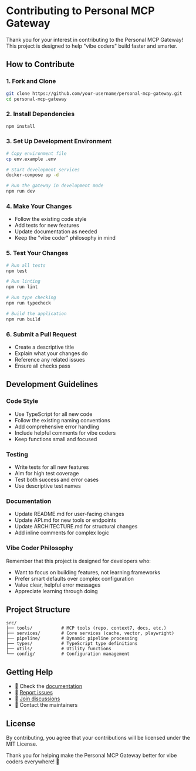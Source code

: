 # Contributing to Personal MCP Gateway

Thank you for your interest in contributing to the Personal MCP Gateway! This project is designed to help "vibe coders" build faster and smarter.

## How to Contribute

### 1. Fork and Clone
```bash
git clone https://github.com/your-username/personal-mcp-gateway.git
cd personal-mcp-gateway
```

### 2. Install Dependencies
```bash
npm install
```

### 3. Set Up Development Environment
```bash
# Copy environment file
cp env.example .env

# Start development services
docker-compose up -d

# Run the gateway in development mode
npm run dev
```

### 4. Make Your Changes
- Follow the existing code style
- Add tests for new features
- Update documentation as needed
- Keep the "vibe coder" philosophy in mind

### 5. Test Your Changes
```bash
# Run all tests
npm test

# Run linting
npm run lint

# Run type checking
npm run typecheck

# Build the application
npm run build
```

### 6. Submit a Pull Request
- Create a descriptive title
- Explain what your changes do
- Reference any related issues
- Ensure all checks pass

## Development Guidelines

### Code Style
- Use TypeScript for all new code
- Follow the existing naming conventions
- Add comprehensive error handling
- Include helpful comments for vibe coders
- Keep functions small and focused

### Testing
- Write tests for all new features
- Aim for high test coverage
- Test both success and error cases
- Use descriptive test names

### Documentation
- Update README.md for user-facing changes
- Update API.md for new tools or endpoints
- Update ARCHITECTURE.md for structural changes
- Add inline comments for complex logic

### Vibe Coder Philosophy
Remember that this project is designed for developers who:
- Want to focus on building features, not learning frameworks
- Prefer smart defaults over complex configuration
- Value clear, helpful error messages
- Appreciate learning through doing

## Project Structure

```
src/
├── tools/           # MCP tools (repo, context7, docs, etc.)
├── services/        # Core services (cache, vector, playwright)
├── pipeline/        # Dynamic pipeline processing
├── types/           # TypeScript type definitions
├── utils/           # Utility functions
└── config/          # Configuration management
```

## Getting Help

- 📖 Check the [documentation](docs/)
- 🐛 [Report issues](https://github.com/your-org/personal-mcp-gateway/issues)
- 💬 [Join discussions](https://github.com/your-org/personal-mcp-gateway/discussions)
- 📧 Contact the maintainers

## License

By contributing, you agree that your contributions will be licensed under the MIT License.

Thank you for helping make the Personal MCP Gateway better for vibe coders everywhere! 🚀
